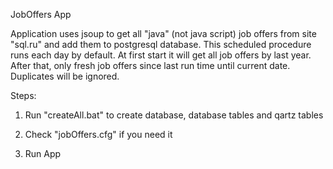 
JobOffers App

Application uses jsoup to get all "java" (not java script) job offers from site "sql.ru" and add them to postgresql database.
This scheduled procedure runs each day by default.
At first start it will get all job offers by last year. After that, only fresh job offers since last run time until current date.
Duplicates will be ignored.

Steps:

1. Run "createAll.bat" to create database, database tables and qartz tables

2. Check "jobOffers.cfg" if you need it

3. Run App